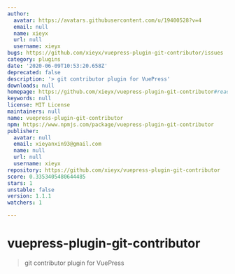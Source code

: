 ```yaml
---
author:
  avatar: https://avatars.githubusercontent.com/u/19400528?v=4
  email: null
  name: xieyx
  url: null
  username: xieyx
bugs: https://github.com/xieyx/vuepress-plugin-git-contributor/issues
category: plugins
date: '2020-06-09T10:53:20.658Z'
deprecated: false
description: '> git contributor plugin for VuePress'
downloads: null
homepage: https://github.com/xieyx/vuepress-plugin-git-contributor#readme
keywords: null
license: MIT License
maintainers: null
name: vuepress-plugin-git-contributor
npm: https://www.npmjs.com/package/vuepress-plugin-git-contributor
publisher:
  avatar: null
  email: xieyanxin93@gmail.com
  name: null
  url: null
  username: xieyx
repository: https://github.com/xieyx/vuepress-plugin-git-contributor
score: 0.3353405480644485
stars: 1
unstable: false
version: 1.1.1
watchers: 1

---
```


# vuepress-plugin-git-contributor

> git contributor plugin for VuePress

